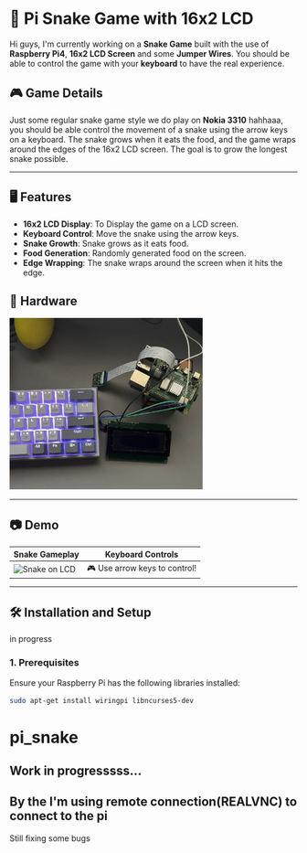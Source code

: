 # 🐍 Pi Snake Game with 16x2 LCD 

Hi guys, I'm currently working on a **Snake Game** built with the use of **Raspberry Pi4**, **16x2 LCD Screen** and some **Jumper Wires**.
You should be able to control the game with your **keyboard** to have the real experience.

## 🎮 Game Details

Just some regular snake game style we do play on **Nokia 3310** hahhaaa, you should be able control the movement of a snake using the arrow keys on a keyboard. The snake grows when it eats the food, and the game wraps around the edges of the 16x2 LCD screen. The goal is to grow the longest snake possible.

---

## 🖥️ Features

- **16x2 LCD Display**: To Display the game on a LCD screen.
- **Keyboard Control**: Move the snake using the arrow keys.
- **Snake Growth**: Snake grows as it eats food.
- **Food Generation**: Randomly generated food on the screen.
- **Edge Wrapping**: The snake wraps around the screen when it hits the edge.

## 🤖 Hardware
<img src="image/hardward.JPG" height="300px">

---

## 📷 Demo

| Snake Gameplay     | Keyboard Controls          |
| ------------------ | -------------------------- |
| ![Snake on LCD](./images/snake_lcd_demo.png) | 🎮 Use arrow keys to control! |

---

## 🛠️ Installation and Setup
in progress

### 1. Prerequisites

Ensure your Raspberry Pi has the following libraries installed:

```bash
sudo apt-get install wiringpi libncurses5-dev
```
# pi_snake

## Work in progresssss...

## By the I'm using remote connection(REALVNC) to connect to the pi
Still fixing some bugs